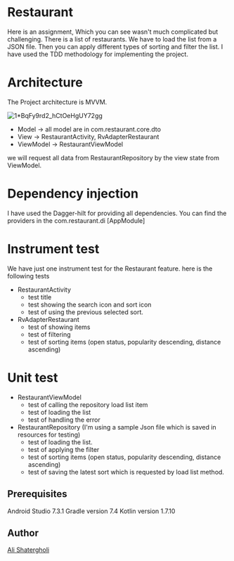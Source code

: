 # Restaurant 

Here is an assignment, Which you can see wasn't much complicated but challenging.
There is a list of restaurants. We have to load the list from a JSON file. Then you can apply different types of sorting and filter the list. 
I have used the TDD methodology for implementing the project.


# Architecture
The Project architecture is MVVM. 


![1*BqFy9rd2_hCtOeHgUY72gg](https://user-images.githubusercontent.com/38876424/205403060-dc6c08ae-f707-471b-a571-5cb6ca6bca6e.png)


- Model     -> all model are in com.restaurant.core.dto
- View      -> RestaurantActivity, RvAdapterRestaurant
- ViewModel -> RestaurantViewModel

we will request all data from RestaurantRepository by the view state from ViewModel.

# Dependency injection
I have used the Dagger-hilt for providing all dependencies. 
You can find the providers in the com.restaurant.di [AppModule]    


# Instrument test
We have just one instrument test for the Restaurant feature. here is the following tests 

 - RestaurantActivity
   - test title 
   - test showing the search icon and sort icon
   - test of using the previous selected sort.
 - RvAdapterRestaurant
   - test of showing items
   - test of filtering 
   - test of sorting items (open status, popularity descending, distance ascending)

# Unit test
 - RestaurantViewModel
    - test of calling the repository load list item
    - test of loading the list
    - test of handling the error
 - RestaurantRepository (I'm using a sample Json file which is saved in resources for testing)
    - test of loading the list.
    - test of applying the filter
    - test of sorting items (open status, popularity descending, distance ascending)
    - test of saving the latest sort which is requested by load list method.


## Prerequisites

   Android Studio 7.3.1
   Gradle version 7.4
   Kotlin version 1.7.10

## Author
[Ali Shatergholi](https://github.com/alishatergholi)
